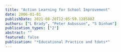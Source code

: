 ```yaml
---
title: "Action Learning for School Improvement"
date: 2006-01-01
publishDate: 2021-08-20T12:05:59.128588Z
authors: ["L Brady", "Peter Aubusson", "S Dinham"]
publication_types: ["2"]
abstract: ""
featured: false
publication: "*Educational Practice and łdots*"
---
```


